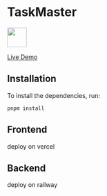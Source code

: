 # TaskMaster

<a alt="Nx logo" href="https://nx.dev" target="_blank" rel="noreferrer"><img src="https://raw.githubusercontent.com/nrwl/nx/master/images/nx-logo.png" width="45"></a>

[Live Demo](https://task-master-frontend-xi.vercel.app/list)

## Installation

To install the dependencies, run:

`pnpm install`

## Frontend

deploy on vercel

## Backend

deploy on railway
